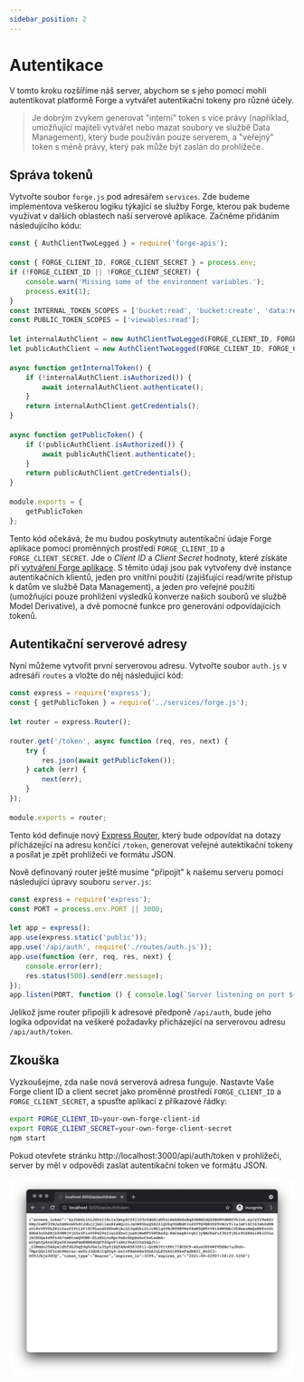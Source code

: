 ```yaml
---
sidebar_position: 2
---
```


# Autentikace

V tomto kroku rozšíříme náš server, abychom se s jeho pomocí mohli autentikovat platformě Forge
a vytvářet autentikační tokeny pro různé účely.

> Je dobrým zvykem generovat "interní" token s více právy (například,
> umožňující majiteli vytvářet nebo mazat soubory ve službě Data Management), který bude používán
> pouze serverem, a "veřejný" token s méně právy, který pak může být zaslán do prohlížeče.

## Správa tokenů

Vytvořte soubor `forge.js` pod adresářem `services`. Zde budeme implementova veškerou logiku
týkající se služby Forge, kterou pak budeme využívat v dalších oblastech naší serverové aplikace.
Začněme přidáním následujícího kódu:

```js title="services/forge.js"
const { AuthClientTwoLegged } = require('forge-apis');

const { FORGE_CLIENT_ID, FORGE_CLIENT_SECRET } = process.env;
if (!FORGE_CLIENT_ID || !FORGE_CLIENT_SECRET) {
    console.warn('Missing some of the environment variables.');
    process.exit(1);
}
const INTERNAL_TOKEN_SCOPES = ['bucket:read', 'bucket:create', 'data:read', 'data:write', 'data:create'];
const PUBLIC_TOKEN_SCOPES = ['viewables:read'];

let internalAuthClient = new AuthClientTwoLegged(FORGE_CLIENT_ID, FORGE_CLIENT_SECRET, INTERNAL_TOKEN_SCOPES, true);
let publicAuthClient = new AuthClientTwoLegged(FORGE_CLIENT_ID, FORGE_CLIENT_SECRET, PUBLIC_TOKEN_SCOPES, true);

async function getInternalToken() {
    if (!internalAuthClient.isAuthorized()) {
        await internalAuthClient.authenticate();
    }
    return internalAuthClient.getCredentials();
}

async function getPublicToken() {
    if (!publicAuthClient.isAuthorized()) {
        await publicAuthClient.authenticate();
    }
    return publicAuthClient.getCredentials();
}

module.exports = {
    getPublicToken
};
```

Tento kód očekává, že mu budou poskytnuty autentikační údaje Forge aplikace pomocí proměnných prostředí
`FORGE_CLIENT_ID` a `FORGE_CLIENT_SECRET`. Jde o _Client ID_ a _Client Secret_ hodnoty, které získáte
při [vytváření Forge aplikace](../../../intro#create-an-app). S těmito údaji jsou pak vytvořeny dvě
instance autentikačních klientů, jeden pro vnitřní použití (zajišťující read/write přístup k datům
ve službě Data Management), a jeden pro veřejné použití (umožňující pouze prohlížení výsledků konverze
našich souborů ve službě Model Derivative), a dvě pomocné funkce pro generování odpovídajících tokenů.

## Autentikační serverové adresy

Nyní můžeme vytvořit první serverovou adresu. Vytvořte soubor `auth.js` v adresáři `routes` a vložte
do něj následující kód:

```js title="routes/auth.js"
const express = require('express');
const { getPublicToken } = require('../services/forge.js');

let router = express.Router();

router.get('/token', async function (req, res, next) {
    try {
        res.json(await getPublicToken());
    } catch (err) {
        next(err);
    }
});

module.exports = router;
```

Tento kód definuje nový [Express Router](http://expressjs.com/en/4x/api.html#router), který bude
odpovídat na dotazy přicházející na adresu končící `/token`, generovat veřejné autektikační tokeny
a posílat je zpět prohlížeči ve formátu JSON.

Nově definovaný router ještě musíme "připojit" k našemu serveru pomocí následující úpravy
souboru `server.js`:

```js {6} title="server.js"
const express = require('express');
const PORT = process.env.PORT || 3000;

let app = express();
app.use(express.static('public'));
app.use('/api/auth', require('./routes/auth.js'));
app.use(function (err, req, res, next) {
    console.error(err);
    res.status(500).send(err.message);
});
app.listen(PORT, function () { console.log(`Server listening on port ${PORT}...`); });
```

Jelikož jsme router připojili k adresové předponě `/api/auth`, bude jeho logika odpovídat
na veškeré požadavky přicházející na serverovou adresu `/api/auth/token`.

## Zkouška

Vyzkoušejme, zda naše nová serverová adresa funguje. Nastavte Vaše Forge client ID a client secret
jako proměnné prostředí `FORGE_CLIENT_ID` a `FORGE_CLIENT_SECRET`, a spusťte aplikaci z příkazové
řádky:

```bash
export FORGE_CLIENT_ID=your-own-forge-client-id
export FORGE_CLIENT_SECRET=your-own-forge-client-secret
npm start
```

Pokud otevřete stránku http://localhost:3000/api/auth/token v prohlížeči,
server by měl v odpovědi zaslat autentikační token ve formátu JSON.

![Server Response](./auth-response.png)

